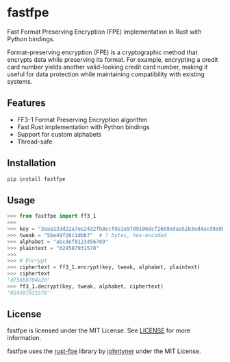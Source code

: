# fastfpe

Fast Format Preserving Encryption (FPE) implementation in Rust with Python
bindings.

Format-preserving encryption (FPE) is a cryptographic method that encrypts data
while preserving its format. For example, encrypting a credit card number yields
another valid-looking credit card number, making it useful for data protection
while maintaining compatibility with existing systems.

## Features

- FF3-1 Format Preserving Encryption algorithm
- Fast Rust implementation with Python bindings
- Support for custom alphabets
- Thread-safe

## Installation

```bash
pip install fastfpe
```

## Usage

```python
>>> from fastfpe import ff3_1
>>> 
>>> key = "3eaa133d22a7ee2432fb8ecfde1e97d9106dcf26b9edaa52b3ed4acd9a9b8445"
>>> tweak = "5be49f26c1dbb7"  # 7 bytes, hex-encoded
>>> alphabet = "abcdef0123456789"
>>> plaintext = "024587931578"
>>> 
>>> # Encrypt
>>> ciphertext = ff3_1.encrypt(key, tweak, alphabet, plaintext)
>>> ciphertext
'd756b8704a2d'
>>> ff3_1.decrypt(key, tweak, alphabet, ciphertext)
'024587931578'

```


## License

fastfpe is licensed under the MIT License. See [LICENSE](LICENSE) for more information.

fastfpe uses the [rust-fpe](https://github.com/johntyner/rust-fpe) library by
[johntyner](https://github.com/johntyner) under the MIT License.


